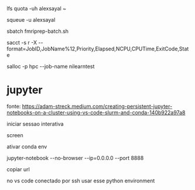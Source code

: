 lfs quota -uh alexsayal ~

squeue -u alexsayal

sbatch fmriprep-batch.sh

sacct -s r -X --format=JobID,JobName%12,Priority,Elapsed,NCPU,CPUTime,ExitCode,State

salloc -p hpc --job-name nilearntest



# jupyter
fonte: https://adam-streck.medium.com/creating-persistent-jupyter-notebooks-on-a-cluster-using-vs-code-slurm-and-conda-140b922a97a8

iniciar sessao interativa

screen

ativar conda env

jupyter-notebook --no-browser --ip=0.0.0.0 --port 8888

copiar url 

no vs code conectado por ssh usar esse python environment

